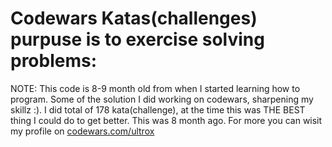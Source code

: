 # Codewars Katas(challenges) purpuse is to exercise solving problems:

NOTE: This code is 8-9 month old from when I started learning how to program. Some of the solution I did working on codewars, sharpening my skillz :). I did total of 178 kata(challenge), at the time this was THE BEST thing I could do to get better. This was 8 month ago.
For more you can wisit my profile on [codewars.com/ultrox](http://www.codewars.com/ultrox)
